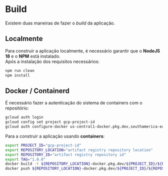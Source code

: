 # Build

Existem duas maneiras de fazer o *build* da aplicação.

## Localmente
Para construir a aplicação localmente, é necessário garantir que o **NodeJS 18** e o **NPM** está instalado.  
Após a instalação dos requisitos necessários:
```bash
npm run clean
npm install
```

## Docker / Containerd
É necessário fazer a autenticação do sistema de containers com o repositório:
```bash
gcloud auth login
gcloud config set project gcp-project-id
gcloud auth configure-docker us-central1-docker.pkg.dev,southamerica-east1-docker.pkg.dev
```

Para a construir a aplicação usando **containers**:
```bash
export PROJECT_ID="gcp-project-id"
export REPOSITORY_LOCATION="artifact registry repository location"
export REPOSITORY_ID="artifact registry repository id"
export TAG="1.0.0"
docker build -t ${REPOSITORY_LOCATION}-docker.pkg.dev/${PROJECT_ID}/${REPOSITORY_ID}/script-selenium/script-selenium:${TAG} .
docker push ${REPOSITORY_LOCATION}-docker.pkg.dev/${PROJECT_ID}/${REPOSITORY_ID}/script-selenium/script-selenium:${TAG}
```